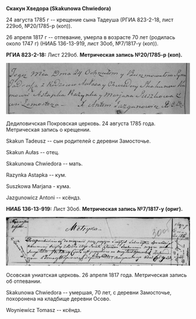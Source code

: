 **Скакун Хведора (Skakunowa Chwiedora)**

24 августа 1785 г -- крещение сына Тадеуша (РГИА 823-2-18, лист 229об,
№20/1785-р (коп)).

26 апреля 1817 г -- отпевание, умерла в возрасте 70 лет (родилась около
1747 г) (НИАБ 136-13-919, лист 30об, №7/1817-у (коп)).

**РГИА 823-2-18:** Лист 229об. **Метрическая запись №20/1785-р (коп).**

![](./media/6ca1bb12bb4b527df3cd807af946f1cc805162bb.png)

Дедиловичская Покровская церковь. 24 августа 1785 года. Метрическая
запись о крещении.

Skakun Tadeusz -- сын родителей с деревни Замосточье.

Skakun Aułas -- отец.

Skakunowa Chwiedora -- мать.

Razynka Astapka -- кум.

Suszkowa Marjana - кума.

Jazgunowicz Antoni -- ксёндз.

**НИАБ 136-13-919:** Лист 30об. **Метрическая запись №7/1817-у (ориг).**

![](./media/236d19d07a8ae8d430c594265323b210c6e0f60f.png)

Осовская униатская церковь. 26 апреля 1817 года. Метрическая запись об
отпевании.

Skakunowa Chwiedora -- умершая, 70 лет, с деревни Замосточье, похоронена
на кладбище деревни Осово.

Woyniewicz Tomasz -- ксёндз.
